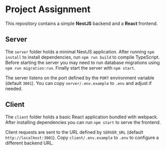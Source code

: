 # Project Assignment

This repository contains a simple **NestJS** backend and a **React** frontend.

## Server

The `server` folder holds a minimal NestJS application. After running `npm install` to install dependencies, run `npm run build` to compile TypeScript. Before starting the server you may need to run database migrations using `npm run migration:run`. Finally start the server with `npm start`.

The server listens on the port defined by the `PORT` environment variable (default `3001`). You can copy `server/.env.example` to `.env` and adjust if needed.

## Client

The `client` folder holds a basic React application bundled with webpack. After installing dependencies you can run `npm start` to serve the frontend.

Client requests are sent to the URL defined by `SERVER_URL` (default `http://localhost:3001`). Copy `client/.env.example` to `.env` to configure a different backend URL.
